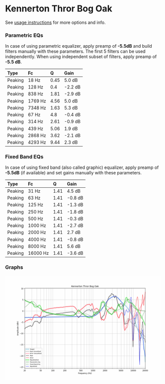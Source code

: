 # Kennerton Thror Bog Oak
See [usage instructions](https://github.com/jaakkopasanen/AutoEq#usage) for more options and info.

### Parametric EQs
In case of using parametric equalizer, apply preamp of **-5.5dB** and build filters manually
with these parameters. The first 5 filters can be used independently.
When using independent subset of filters, apply preamp of **-5.5 dB**.

| Type    | Fc      |    Q | Gain    |
|:--------|:--------|:-----|:--------|
| Peaking | 18 Hz   | 0.45 | 5.0 dB  |
| Peaking | 128 Hz  | 0.4  | -2.2 dB |
| Peaking | 838 Hz  | 1.81 | -2.9 dB |
| Peaking | 1769 Hz | 4.56 | 5.0 dB  |
| Peaking | 7348 Hz | 1.63 | 5.3 dB  |
| Peaking | 67 Hz   | 4.8  | -0.4 dB |
| Peaking | 314 Hz  | 2.61 | -0.9 dB |
| Peaking | 439 Hz  | 5.06 | 1.9 dB  |
| Peaking | 2868 Hz | 3.62 | -2.1 dB |
| Peaking | 4293 Hz | 9.44 | 2.3 dB  |

### Fixed Band EQs
In case of using fixed band (also called graphic) equalizer, apply preamp of **-5.5dB**
(if available) and set gains manually with these parameters.

| Type    | Fc       |    Q | Gain    |
|:--------|:---------|:-----|:--------|
| Peaking | 31 Hz    | 1.41 | 4.5 dB  |
| Peaking | 63 Hz    | 1.41 | -0.8 dB |
| Peaking | 125 Hz   | 1.41 | -1.3 dB |
| Peaking | 250 Hz   | 1.41 | -1.8 dB |
| Peaking | 500 Hz   | 1.41 | -0.3 dB |
| Peaking | 1000 Hz  | 1.41 | -2.7 dB |
| Peaking | 2000 Hz  | 1.41 | 2.7 dB  |
| Peaking | 4000 Hz  | 1.41 | -0.8 dB |
| Peaking | 8000 Hz  | 1.41 | 5.6 dB  |
| Peaking | 16000 Hz | 1.41 | -3.6 dB |

### Graphs
![](./Kennerton%20Thror%20Bog%20Oak.png)